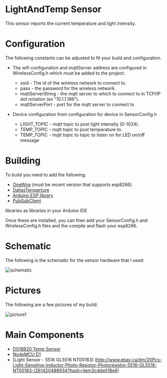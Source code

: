 # LightAndTemp Sensor

This sensor reports the current temperature and light intensity.

# Configuration

The following constants can be adjusted to fit your build
and configuration.

* The wifi configuration and mqttServer address are configured in
  WirelessConfig.h which must be added to the project:
  * ssid - The id of the wireless network to connect to.
  * pass - the password for the wireless network.
  * mqttServerString - the mqtt server to which to connect to in
    TCP/IP dot notation (ex "10.1.1.186").
  * mqttServerPort - port for the mqtt server to connect to 

* Device configuration from configuration for device in SensorConfig.h
  * LIGHT_TOPIC - mqtt topic to post light intensity (0-1024).
  * TEMP_TOPIC - mqtt topic to post temperature to.
  * TEMP_TOPIC - mqtt topic to topic to listen on for LED on/off message

# Building

To build you need to add the following:

* [OneWire](https://github.com/PaulStoffregen/OneWire) (must be recent version
  that supports esp8266).
* [DallasTemperture](http://milesburton.com/Main_Page?title=Dallas_Temperature_Control_Library)
* [Arduino ESP library](https://github.com/esp8266/Arduino)
* [PubSubClient](https://github.com/knolleary/pubsubclient)

libraries as libraries in your Arduino IDE

Once these are installed, you can then add your SensorConfig.h and
WirelessConfig.h files and the compile and flash your esp8266.

# Schematic

The following is the schematic for the sensor hardware that I
used:

![schematic](https://github.com/mhdawson/arduino-esp8266/blob/master/TempAndLightSensor/LightAndTempSensor.png)

# Pictures

The following are a few pictures of my build:

![picture1](https://github.com/mhdawson/arduino-esp8266/blob/master/TempAndLightSensor/TempAndLightSensorCase.jpg)

# Main Components

* [DS18B20 Temp Sensor](https://www.ebay.ca/itm/DALLAS-18B20-DS18B20-TO-92-Wire-Digital-Thermometer-Temperature-IC-Sensor/152757780361)
* [NodeMCU D1](http://www.ebay.com/itm/NodeMCU-Lua-ESP-12-WeMos-D1-Mini-WIFI-4M-Bytes-Development-Board-Module-ESP8266-/321989574625)
* [Light Sensor - 5516 GL5516 NT00183] (http://www.ebay.ca/itm/20Pcs-Light-Sensitive-Inductor-Photo-Resistor-Photoresistor-5516-GL5516-NT00183-/261420488934?hash=item3cdde018e6)
